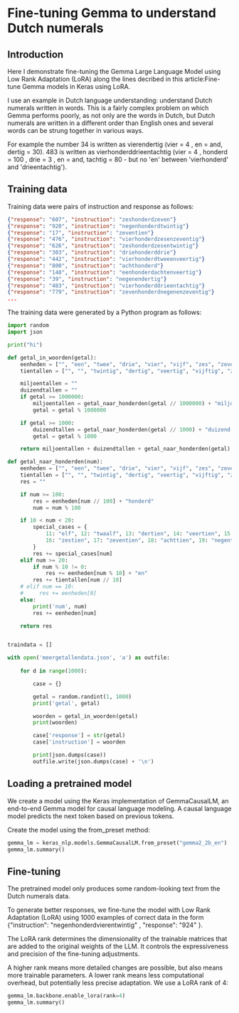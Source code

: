 # Fine-tuning Gemma to understand Dutch numerals



## Introduction

Here I demonstrate fine-tuning the Gemma Large Language Model using Low Rank Adaptation (LoRA) along the lines decribed in this article:Fine-tune Gemma models in Keras using LoRA.

I use an example in Dutch language understanding: understand Dutch numerals written in words. This is a fairly complex problem on which Gemma performs poorly, as not only are the words in Dutch, but Dutch numerals are written in a different order than English ones and several words can be strung together in various ways.

For example the number 34 is written as vierendertig (vier = 4 , en = and, dertig = 30). 483 is written as vierhonderddrieentachtig (vier = 4 , honderd = 100 , drie = 3 , en = and, tachtig = 80 - but no 'en' between 'vierhonderd' and 'drieentachtig').


## Training data

Training data were pairs of instruction and response as follows:

```json
{"response": "607", "instruction": "zeshonderdzeven"}
{"response": "920", "instruction": "negenhonderdtwintig"}
{"response": "17", "instruction": "zeventien"}
{"response": "476", "instruction": "vierhonderdzesenzeventig"}
{"response": "626", "instruction": "zeshonderdzesentwintig"}
{"response": "303", "instruction": "driehonderddrie"}
{"response": "442", "instruction": "vierhonderdtweeenveertig"}
{"response": "800", "instruction": "achthonderd"}
{"response": "148", "instruction": "eenhonderdachtenveertig"}
{"response": "39", "instruction": "negenendertig"}
{"response": "483", "instruction": "vierhonderddrieentachtig"}
{"response": "779", "instruction": "zevenhonderdnegenenzeventig"}
...
```

The training data were generated by a Python program as follows:

```python
import random
import json

print("hi")

def getal_in_woorden(getal):
    eenheden = ["", "een", "twee", "drie", "vier", "vijf", "zes", "zeven", "acht", "negen"]
    tientallen = ["", "", "twintig", "dertig", "veertig", "vijftig", "zestig", "zeventig", "tachtig", "negentig"]

    miljoentallen = ""
    duizendtallen = ""
    if getal >= 1000000:
        miljoentallen = getal_naar_honderden(getal // 1000000) + "miljoen "
        getal = getal % 1000000

    if getal >= 1000:
        duizendtallen = getal_naar_honderden(getal // 1000) + "duizend "
        getal = getal % 1000

    return miljoentallen + duizendtallen + getal_naar_honderden(getal)

def getal_naar_honderden(num):
    eenheden = ["", "een", "twee", "drie", "vier", "vijf", "zes", "zeven", "acht", "negen", "tien"]
    tientallen = ["", "", "twintig", "dertig", "veertig", "vijftig", "zestig", "zeventig", "tachtig", "negentig"]
    res = ""

    if num >= 100:
        res = eenheden[num // 100] + "honderd"
        num = num % 100

    if 10 < num < 20:
        special_cases = {
            11: "elf", 12: "twaalf", 13: "dertien", 14: "veertien", 15: "vijftien", 
            16: "zestien", 17: "zeventien", 18: "achttien", 19: "negentien"
        }
        res += special_cases[num]
    elif num >= 20:
        if num % 10 != 0:
            res += eenheden[num % 10] + "en"
        res += tientallen[num // 10]
    # elif num == 10:
    #     res += eenheden[0]
    else:
        print('num', num)
        res += eenheden[num]

    return res


traindata = []

with open('meergetallendata.json', 'a') as outfile: 
 
    for d in range(1000):

        case = {}

        getal = random.randint(1, 1000)
        print('getal', getal)

        woorden = getal_in_woorden(getal)
        print(woorden)

        case['response'] = str(getal)
        case['instruction'] = woorden

        print(json.dumps(case))
        outfile.write(json.dumps(case) + '\n')
```

## Loading a pretrained model

We create a model using the Keras implementation of GemmaCausalLM, an end-to-end Gemma model for causal language modeling. A causal language model predicts the next token based on previous tokens.

Create the model using the from_preset method:     

```python
gemma_lm = keras_nlp.models.GemmaCausalLM.from_preset("gemma2_2b_en")
gemma_lm.summary()
```


## Fine-tuning

The pretrained model only produces some random-looking text from the Dutch numerals data.

To generate better responses, we fine-tune the model with Low Rank Adaptation (LoRA) using 1000 examples of correct data in the form {"instruction": "negenhonderdvierentwintig" , "response": "924" }.

The LoRA rank determines the dimensionality of the trainable matrices that are added to the original weights of the LLM. It controls the expressiveness and precision of the fine-tuning adjustments.

A higher rank means more detailed changes are possible, but also means more trainable parameters. A lower rank means less computational overhead, but potentially less precise adaptation. We use a LoRA rank of 4:

```python
gemma_lm.backbone.enable_lora(rank=4)
gemma_lm.summary()
```
